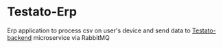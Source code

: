 # Testato-Erp
Erp application to process csv on user's device and send data to [Testato-backend](https://github.com/dikamjit-borah/Testato-Backend) microservice via RabbitMQ
